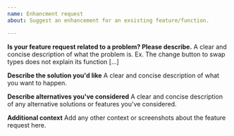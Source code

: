 ```yaml
---
name: Enhancment request
about: Suggest an enhancement for an exsisting feature/function.

---
```


**Is your feature request related to a problem? Please describe.**
A clear and concise description of what the problem is. Ex. The change button to swap types does not explain its function [...]

**Describe the solution you'd like**
A clear and concise description of what you want to happen.

**Describe alternatives you've considered**
A clear and concise description of any alternative solutions or features you've considered.

**Additional context**
Add any other context or screenshots about the feature request here.
